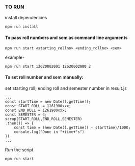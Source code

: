 ### TO RUN
install dependencies
```
npm run install
```
#### To pass roll numbers and sem as command line arguments 
```
npm run start <starting_rollno> <ending_rollno> <sem>
```
example-
```
npm run start 12620002001 12620002080 2
```
#### To set roll number and sem manually:

set starting roll, ending roll and semester number in result.js
```
...
const startTime = new Date().getTime();
const START_ROLL = 1261900xxx;
const END_ROLL = 1261900xxx;
const SEMESTER = 4;
scrap(START_ROLL,END_ROLL,SEMESTER)
.then(() => {
    const time = (new Date().getTime() - startTime)/1000;
    console.log("Done in "+time+"s")
})
...
```

Run the script
```
npm run start
```
